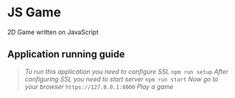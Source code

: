 # JS Game
2D Game written on JavaScript

## Application running guide
>*To run this application you need to configure SSL*
>`npm run setup`
>*After configuring SSL you need to start server*
>`npm run start`
>*Now go to your browser*
>`https://127.0.0.1:8000`
>*Play a game*